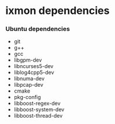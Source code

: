 # ixmon dependencies

### Ubuntu dependencies
* git
* g++
* gcc
* libgpm-dev
* libncurses5-dev
* liblog4cpp5-dev
* libnuma-dev
* libpcap-dev
* cmake
* pkg-config
* libboost-regex-dev
* libboost-system-dev
* libboost-thread-dev
